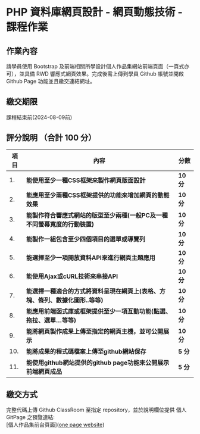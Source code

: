 # PHP 資料庫網頁設計 - 網頁動態技術 - 課程作業
## 作業內容
請學員使⽤ Bootstrap 及前端相關所學設計個人作品集網站前端頁面（一頁式亦可），並具備 RWD 響應式網頁效果。完成後需上傳到學員 Github 帳號並開啟 Github Page 功能並且繳交連結網址。

##	繳交期限
課程結束前(2024-08-09前)

##	評分說明 （合計 100 分）
|項目|內容|分數|
|--|--|--|
|1.|**能使用至少一種CSS框架來製作網頁版面設計**|**10 分**|
|2.|**能應用至少兩種CSS框架提供的功能來增加網頁的動態效果**|**10 分**|
|3.|**能製作符合響應式網站的版型至少兩種(一般PC及一種不同螢幕寬度的行動裝置)**|**10 分**|
|4.|**能製作一組包含至少四個項目的選單或導覽列**|**10 分**|
|5.|**能選擇至少一項開放資料API來進行網頁主題應用**|**10 分**|
|6.|**能使用Ajax或cURL技術來串接API**|**10 分**|
|7.|**能選擇一種適合的方式將資料呈現在網頁上(表格、方塊、條列、數據化圖形..等等)**|**10 分**|
|8.|**能應用前端函式庫或框架提供至少一項互動功能(點選、拖拉、選單…等等)**|**10 分**|
|9.|**能將網頁製作成果上傳至指定的網頁主機，並可公開展示**|**10 分**|
|10.|**能將成果的程式碼檔案上傳至github網站保存**|**5 分**|
|11.|**能使用github網站提供的github page功能來公開展示前端網頁成品**|**5 分**|

## 繳交方式
完整代碼上傳 Github ClassRoom 至指定 repository，並於說明欄位提供 個人 GitPage 之預覽連結:<br>
[個人作品集前台頁面](<a href="one-page-website.html">one page website</a>)
